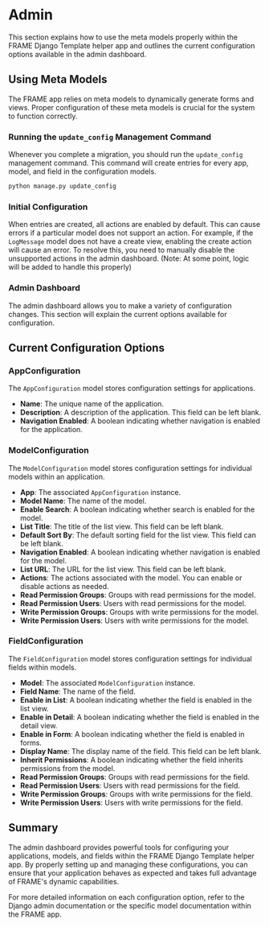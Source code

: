 # Admin

This section explains how to use the meta models properly within the FRAME Django Template helper app and outlines the current configuration options available in the admin dashboard.

## Using Meta Models

The FRAME app relies on meta models to dynamically generate forms and views. Proper configuration of these meta models is crucial for the system to function correctly.

### Running the `update_config` Management Command

Whenever you complete a migration, you should run the `update_config` management command. This command will create entries for every app, model, and field in the configuration models.
```bash
python manage.py update_config
```

### Initial Configuration

When entries are created, all actions are enabled by default. This can cause errors if a particular model does not support an action. For example, if the `LogMessage` model does not have a create view, enabling the create action will cause an error. To resolve this, you need to manually disable the unsupported actions in the admin dashboard. (Note: At some point, logic will be added to handle this properly)

### Admin Dashboard

The admin dashboard allows you to make a variety of configuration changes. This section will explain the current options available for configuration.

## Current Configuration Options

### AppConfiguration

The `AppConfiguration` model stores configuration settings for applications.

- **Name**: The unique name of the application.
- **Description**: A description of the application. This field can be left blank.
- **Navigation Enabled**: A boolean indicating whether navigation is enabled for the application.

### ModelConfiguration

The `ModelConfiguration` model stores configuration settings for individual models within an application.

- **App**: The associated `AppConfiguration` instance.
- **Model Name**: The name of the model.
- **Enable Search**: A boolean indicating whether search is enabled for the model.
- **List Title**: The title of the list view. This field can be left blank.
- **Default Sort By**: The default sorting field for the list view. This field can be left blank.
- **Navigation Enabled**: A boolean indicating whether navigation is enabled for the model.
- **List URL**: The URL for the list view. This field can be left blank.
- **Actions**: The actions associated with the model. You can enable or disable actions as needed.
- **Read Permission Groups**: Groups with read permissions for the model.
- **Read Permission Users**: Users with read permissions for the model.
- **Write Permission Groups**: Groups with write permissions for the model.
- **Write Permission Users**: Users with write permissions for the model.

### FieldConfiguration

The `FieldConfiguration` model stores configuration settings for individual fields within models.

- **Model**: The associated `ModelConfiguration` instance.
- **Field Name**: The name of the field.
- **Enable in List**: A boolean indicating whether the field is enabled in the list view.
- **Enable in Detail**: A boolean indicating whether the field is enabled in the detail view.
- **Enable in Form**: A boolean indicating whether the field is enabled in forms.
- **Display Name**: The display name of the field. This field can be left blank.
- **Inherit Permissions**: A boolean indicating whether the field inherits permissions from the model.
- **Read Permission Groups**: Groups with read permissions for the field.
- **Read Permission Users**: Users with read permissions for the field.
- **Write Permission Groups**: Groups with write permissions for the field.
- **Write Permission Users**: Users with write permissions for the field.

## Summary

The admin dashboard provides powerful tools for configuring your applications, models, and fields within the FRAME Django Template helper app. By properly setting up and managing these configurations, you can ensure that your application behaves as expected and takes full advantage of FRAME's dynamic capabilities.

For more detailed information on each configuration option, refer to the Django admin documentation or the specific model documentation within the FRAME app.
